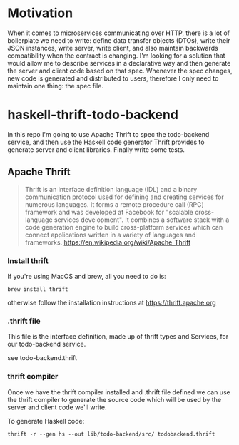 # Motivation

When it comes to microservices communicating over HTTP, there is a lot of boilerplate we
need to write: define data transfer objects (DTOs), write their JSON instances, write server,
write client, and also maintain backwards compatibility when the contract is changing.
I'm looking for a solution that would allow me to describe services in a declarative way and
then generate the server and client code based on that spec. Whenever the spec changes,
new code is generated and distributed to users, therefore I only need to maintain
one thing: the spec file.

# haskell-thrift-todo-backend

In this repo I'm going to use Apache Thrift to spec the todo-backend service, and then
use the Haskell code generator Thrift provides to generate server and client libraries.
Finally write some tests.

## Apache Thrift

> Thrift is an interface definition language (IDL) and a binary communication protocol
> used for defining and creating services for numerous languages. It forms a remote procedure
> call (RPC) framework and was developed at Facebook for "scalable cross-language services development".
> It combines a software stack with a code generation engine to build cross-platform services
> which can connect applications written in a variety of languages and frameworks.
> https://en.wikipedia.org/wiki/Apache_Thrift

### Install thrift

If you're using MacOS and brew, all you need to do is:

```
brew install thrift
```

otherwise follow the installation instructions at https://thrift.apache.org

### .thrift file

This file is the interface definition, made up of thrift types and Services, for
our todo-backend service.

see todo-backend.thrift

### thrift compiler

Once we have the thrift compiler installed and .thrift file defined we can use
the thrift compiler to generate the source code which will be used by the server
and client code we'll write.

To generate Haskell code:

```
thrift -r --gen hs --out lib/todo-backend/src/ todobackend.thrift
```
